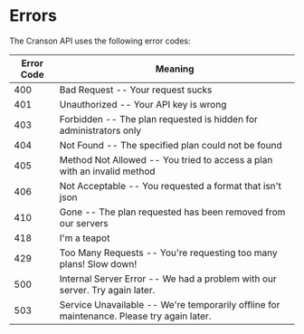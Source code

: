 # Errors

The Cranson API uses the following error codes:


Error Code | Meaning
---------- | -------
400 | Bad Request -- Your request sucks
401 | Unauthorized -- Your API key is wrong
403 | Forbidden -- The plan requested is hidden for administrators only
404 | Not Found -- The specified plan could not be found
405 | Method Not Allowed -- You tried to access a plan with an invalid method
406 | Not Acceptable -- You requested a format that isn't json
410 | Gone -- The plan requested has been removed from our servers
418 | I'm a teapot
429 | Too Many Requests -- You're requesting too many plans! Slow down!
500 | Internal Server Error -- We had a problem with our server. Try again later.
503 | Service Unavailable -- We're temporarily offline for maintenance. Please try again later.
